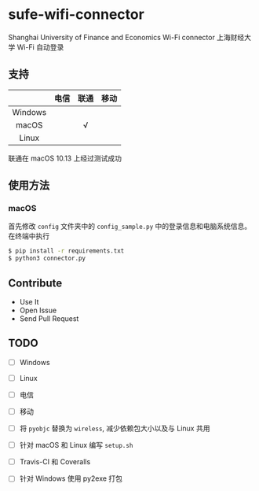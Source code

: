 # sufe-wifi-connector
Shanghai University of Finance and Economics Wi-Fi connector
上海财经大学 Wi-Fi 自动登录

## 支持

|  | 电信 | 联通 | 移动 |
| :-: | :-: | :-: | :-: |
| Windows |  |  |  |
| macOS |  | √  |  |
| Linux |  |  |  |
联通在 macOS 10.13 上经过测试成功

## 使用方法
### macOS
首先修改 `config` 文件夹中的 `config_sample.py` 中的登录信息和电脑系统信息。
在终端中执行

```bash
$ pip install -r requirements.txt
$ python3 connector.py
```

## Contribute
* Use It
* Open Issue
* Send Pull Request

## TODO
* [ ] Windows
* [ ] Linux
* [ ] 电信
* [ ] 移动
* [ ] 将 `pyobjc` 替换为 `wireless`, 减少依赖包大小以及与 Linux 共用
* [ ] 针对 macOS 和 Linux 编写 `setup.sh`
* [ ] Travis-CI 和 Coveralls
* [ ] 针对 Windows 使用 py2exe 打包


